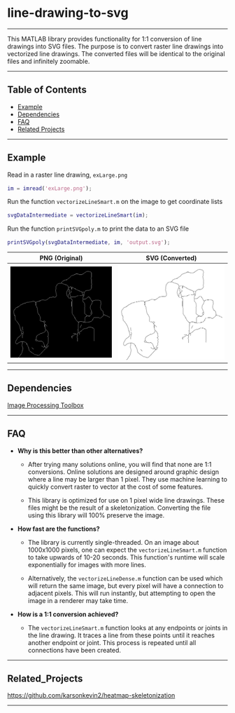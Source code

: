 # line-drawing-to-svg

---

This MATLAB library provides functionality for 1:1 conversion of line drawings into SVG files. The purpose is to convert raster line drawings into vectorized line drawings. The converted files will be identical to the original files and infinitely zoomable.

---

## Table of Contents

- [Example](#Example)
- [Dependencies](#Dependencies)
- [FAQ](#FAQ)
- [Related Projects](#Related_Projects)

---

## Example
Read in a raster line drawing, `exLarge.png`
```MATLAB
im = imread('exLarge.png');
```
Run the function `vectorizeLineSmart.m` on the image to get coordinate lists
```MATLAB
svgDataIntermediate = vectorizeLineSmart(im);
```
Run the function `printSVGpoly.m` to print the data to an SVG file
```MATLAB
printSVGpoly(svgDataIntermediate, im, 'output.svg');
```

PNG (Original) | SVG (Converted)
:---: | :---:
<img src="/exLarge.png" width="500" /> | <img src="/exLargeSVG.svg" width="500" /> 

---

## Dependencies
[Image Processing Toolbox](https://www.mathworks.com/products/image.html)

---

## FAQ

- **Why is this better than other alternatives?**

  - After trying many solutions online, you will find that none are 1:1 conversions. Online solutions are designed around graphic design where a line may be larger than 1 pixel. They use machine learning to quickly convert raster to vector at the cost of some features.

  - This library is optimized for use on 1 pixel wide line drawings. These files might be the result of a skeletonization. Converting the file using this library will 100% preserve the image.

- **How fast are the functions?**

  - The library is currently single-threaded. On an image about 1000x1000 pixels, one can expect the `vectorizeLineSmart.m` function to take upwards of 10-20 seconds. This function's runtime will scale exponentially for images with more lines.

  - Alternatively, the `vectorizeLineDense.m` function can be used which will return the same image, but every pixel will have a connection to adjacent pixels. This will run instantly, but attempting to open the image in a renderer may take time.

- **How is a 1:1 conversion achieved?**

  - The `vectorizeLineSmart.m` function looks at any endpoints or joints in the line drawing. It traces a line from these points until it reaches another endpoint or joint. This process is repeated until all connections have been created.

---

## Related_Projects
https://github.com/karsonkevin2/heatmap-skeletonization

---
